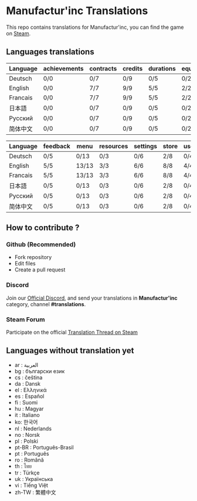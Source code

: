 # Manufactur'inc Translations

This repo contains translations for Manufactur'inc, you can find the game on [Steam](https://store.steampowered.com/app/2146380/Manufactur_inc).

## Languages translations

| Language   | achievements | contracts  | credits   | durations | equipments | events   | features |
|------------|--------------|------------|-----------|-----------|------------|----------|----------|
| Deutsch    | 0/0          | 0/7        | 0/9       | 0/5       | 0/2        | 0/6      | 0/0      |
| English    | 0/0          | 7/7        | 9/9       | 5/5       | 2/2        | 6/6      | 0/0      |
| Francais   | 0/0          | 7/7        | 9/9       | 5/5       | 2/2        | 6/6      | 0/0      |
| 日本語     | 0/0          | 0/7        | 0/9       | 0/5       | 0/2        | 0/6      | 0/0      |
| Русский    | 0/0          | 0/7        | 0/9       | 0/5       | 0/2        | 0/6      | 0/0      |
| 简体中文   | 0/0          | 0/7        | 0/9       | 0/5       | 0/2        | 0/6      | 0/0      |

| Language   | feedback | menu  | resources | settings | store | user_market_history | wiki   |
|------------|----------|-------|-----------|----------|-------|---------------------|--------|
| Deutsch    | 0/5      | 0/13  | 0/3       | 0/6      | 2/8   | 0/4                 | 0/12   |
| English    | 5/5      | 13/13 | 3/3       | 6/6      | 8/8   | 4/4                 | 12/12  |
| Francais   | 5/5      | 13/13 | 3/3       | 6/6      | 8/8   | 4/4                 | 12/12  |
| 日本語     | 0/5      | 0/13  | 0/3       | 0/6      | 2/8   | 0/4                 | 0/12   |
| Русский    | 0/5      | 0/13  | 0/3       | 0/6      | 2/8   | 0/4                 | 0/12   |
| 简体中文   | 0/5      | 0/13  | 0/3       | 0/6      | 2/8   | 0/4                 | 0/12   |



## How to contribute ?

### Github (Recommended)

- Fork repository
- Edit files
- Create a pull request

### Discord

Join our [Official Discord](https://discord.gg/c8aARey), and send your translations in **Manufactur'inc** category, channel **#translations**.

### Steam Forum

Participate on the official [Translation Thread on Steam](TODO)

## Languages without translation yet
- ar : العربية
- bg : български език
- cs : čeština
- da : Dansk
- el : Ελληνικά
- es : Español
- fi : Suomi
- hu : Magyar
- it : Italiano
- ko: 한국어
- nl : Nederlands
- no : Norsk
- pl : Polski
- pt-BR : Português-Brasil
- pt : Português
- ro : Română
- th : ไทย
- tr : Türkçe
- uk : Українська
- vi : Tiếng Việt
- zh-TW : 繁體中文
